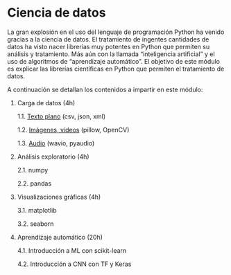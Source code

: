 # Ciencia de datos

La gran explosión en el uso del lenguaje de programación Python ha venido gracias a la ciencia de datos. El tratamiento de ingentes cantidades de datos ha visto nacer librerías muy potentes en Python que permiten su análisis y tratamiento. Más aún con la llamada “inteligencia artificial” y el uso de algoritmos de “aprendizaje automático”. El objetivo de este
módulo es explicar las librerías científicas en Python que permiten el tratamiento de datos. 

A continuación se detallan los contenidos a impartir en este módulo:

1. Carga de datos (4h)

    1.1. [Texto plano](carga-datos/carga-texto-plano.ipynb) (csv, json, xml)

    1.2. [Imágenes, vídeos](carga-datos/carga-imagenes-videos.ipynb) (pillow, OpenCV)
    
    1.3. [Audio](carga-datos/carga-audio.ipynb) (wavio, pyaudio)

2. Análisis exploratorio (4h)
    
    2.1. numpy
    
    2.2. pandas

3. Visualizaciones gráficas (4h)
    
    3.1. matplotlib
    
    3.2. seaborn

4. Aprendizaje automático (20h)
    
    4.1. Introducción a ML con scikit-learn
    
    4.2. Introducción a CNN con TF y Keras
